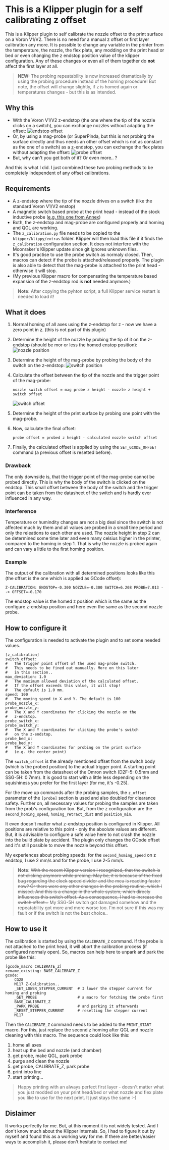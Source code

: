 # This is a Klipper plugin for a self calibrating z offset

This is a Klipper plugin to self calibrate the nozzle offset to the print surface on a
Voron V1/V2. There is no need for a manual z offset or first layer calibration any more.
It is possible to change any variable in the printer from the temperature, the nozzle,
the flex plate, any modding on the print head or bed or even changing the z endstop
position value of the klipper configuration. Any of these changes or even all of them
together do **not** affect the first layer at all.

> **NEW:** The probing repeatability is now increased dramatically by using the probing
> procedure instead of the homing procedure! But note, the offset will change slightly,
> if z is homed again or temperatures changes - but this is as intended.

## Why this

- With the Voron V1/V2 z-endstop (the one where the tip of the nozzle clicks on a switch),
  you can exchange nozzles without adapting the offset:
  ![endstop offset](pictures/endstop-offset.png)
- Or, by using a mag-probe (or SuperPinda, but this is not probing the surface directly
  and thus needs an other offset which is not as constant as the one of a switch)
  as a z-endstop, you can exchange the flex plates without adapting the offset:
  ![probe offset](pictures/probe-offset.png)
- But, why can't you get both of it? Or even more.. ?

And this is what I did. I just combined these two probing methods to be completely
independent of any offset calibrations.

## Requirements

- A z-endstop where the tip of the nozzle drives on a switch (like the standard
  Voron V1/V2 enstop)
- A magnetic switch based probe at the print head - instead of the stock inductive probe
  ([e.g. this one from Annex](https://github.com/Annex-Engineering/Annex-Engineering_Other_Printer_Mods/tree/master/VORON_Printers/VORON_V2dot4/Afterburner%2BMagnetic_Probe_X_Carriage_Dual_MGN9))
- Both, the z-endstop and mag-probe are configured properly and homing and QGL are working.
- The `z_calibration.py` file needs to be copied to the `klipper/klippy/extras` folder.
  Klipper will then load this file if it finds the `z_calibration` configuration section.
  It does not interfere with the Moonraker's Klipper update since git ignores unknown
  files.
- It's good practise to use the probe switch as normaly closed. Then, macros can detect
  if the probe is attached/released properly. The plugin is also able to detect that
  the mag-probe is attached to the print head - otherwise it will stop.
- (My previous Klipper macro for compensating the temperature based expansion of the
  z-endstop rod is **not** needed anymore.)

> **Note:** After copying the pyhton script, a full Klipper service restart is needed to
> load it!

## What it does

1. Normal homing of all axes using the z-endstop for z - now we have a zero point in z.
   (this is not part of this plugin)
2. Determine the height of the nozzle by probing the tip of it on the z-endstop
   (should be mor or less the homed enstop position):
   ![nozzle position](pictures/nozzle-position.png)
3. Determine the height of the mag-probe by probing the body of the switch on the
   z-endstop:
   ![switch position](pictures/switch-position.png)
4. Calculate the offset between the tip of the nozzle and the trigger point of the
   mag-probe:

   `nozzle switch offset = mag probe z height - nozzle z height + switch offset`

   ![switch offset](pictures/switch-offset.png)
5. Determine the height of the print surface by probing one point with the mag-probe.
6. Now, calculate the final offset:

   `probe offset = probed z height - calculated nozzle switch offset`

7. Finally, the calculated offset is applied by using the `SET_GCODE_OFFSET` command
   (a previous offset is resetted before).

### Drawback

The only downside is, that the trigger point of the mag-probe cannot be probed directly.
This is why the body of the switch is clicked on the endstop. This small offset between the
body of the switch and the trigger point can be taken from the datasheet of the switch and
is hardly ever influenced in any way.

### Interference

Temperature or humindity changes are not a big deal since the switch is not affected much
by them and all values are probed in a small time period and only the releations to each
other are used. The nozzle height in step 2 can be determined some time later and even
many celsius higher in the printer, compared to the homing in step 1. That is why the
nozzle is probed again and can vary a little to the first homing position.

### Example

The output of the calibration with all determined positions looks like this
(the offset is the one which is applied as GCode offset):

```
Z-CALIBRATION: ENDSTOP=-0.300 NOZZLE=-0.300 SWITCH=6.208 PROBE=7.013 --> OFFSET=-0.170
```

The endstop value is the homed z position which is the same as the configure
z-endstop position and here even the same as the second nozzle probe.

## How to configure it

The configuration is needed to activate the plugin and to set some needed values.

```
[z_calibration]
switch_offset:
#   The trigger point offset of the used mag-probe switch.
#   This needs to be fined out manually. More on this later
#   in this section..
max_deviation: 1.0
#   The maximum allowed deviation of the calculated offset.
#   If the offset exceeds this value, it will stop!
#   The default is 1.0 mm.
speed: 100
#   The moving speed in X and Y. The default is 100
probe_nozzle_x:
probe_nozzle_y:
#   The X and Y coordinates for clicking the nozzle on the
#   z-endstop.
probe_switch_x:
probe_switch_y:
#   The X and Y coordinates for clicking the probe's switch
#   on the z-endstop.
probe_bed_x:
probe_bed_y:
#   The X and Y coordinates for probing on the print surface
#   (e.g. the center point)
```

The `switch_offset` is the already mentioned offset from the switch body (which is the
probed position) to the actual trigger point. A starting point can be taken from the
datasheet of the Omron switch (D2F-5: 0.5mm and SSG-5H: 0.7mm). It is good to start with
a little less depending on the squishiness you prefer for the first layer (for me, it's -0.25).

For the move up commands after the probing samples, the `z_offset` parameter of the `[probe]`
section is used and also doubled for clearance safety. Further on, all necessary values for
probing the samples are taken from the prob's configuration too. But, from the z configuration
are the `second_homing_speed`, `homing_retract_dist` and `position_min`.

It even doesn't matter what z-endstop position is configured in Klipper. All positions are
relative to this point - only the absolute values are different. But, it is advisable to
configure a safe value here to not crash the nozzle into the build plate by accident. The
plugin only changes the GCode offset and it's still possible to move the nozzle beyond this
offset.

My experiences about probing speeds: for the `second_homing_speed` on z endstop, I use
2 mm/s and for the probe, I use 2-5 mm/s.

> **Note:** ~~With the recent Klipper version I recognized, that the switch is not clicking
> anymore while probing. May be, it is because of the fixed bug regarding the clock speed
> divider and the mcu is reacting faster now? Or there were any other changes in the
> probing routine, which I missed. And this is a change in the whole system, which direcly
> influences this switch offset. As a consequence, I had to increase the switch offset...~~
> My SSG-5H switch got damaged somehow and the repeatability got more and more worse too.
> I'm not sure if this was my fault or if the switch is not the best choice..

## How to use it

The calibration is started by using the `CALIBRATE_Z` command. If the probe is not attached
to the print head, it will abort the calibration process (if configured normaly open). So,
macros can help here to unpark and park the probe like this:

```
[gcode_macro CALIBRATE_Z]
rename_existing: BASE_CALIBRATE_Z
gcode:
    CG28
    M117 Z-Calibration..
    _SET_LOWER_STEPPER_CURRENT  # I lower the stepper current for homing and probing 
    _GET_PROBE                  # a macro for fetching the probe first
    BASE_CALIBRATE_Z
    _PARK_PROBE                 # and parking it afterwards
    _RESET_STEPPER_CURRENT      # resetting the stepper current
    M117
```

Then the `CALIBRATE_Z` command needs to be added to the `PRINT_START` macro. For this,
just replace the second z homing after QGL and nozzle cleaning with this macro. The
sequence could look like this:

1. home all axes
2. heat up the bed and nozzle (and chamber)
3. get probe, make QGL, park probe
4. purge and clean the nozzle
5. get probe, CALIBRATE_Z, park probe
6. print intro line
7. start printing...

> Happy printing with an always perfect first layer - doesn't matter what you just
> modded on your print head/bed or what nozzle and flex plate you like to use for the next
> print. It just stays the same :-)

## Dislaimer

It works perfectly for me. But, at this moment it is not widely tested. And I don't know
much about the Klipper internals. So, I had to figure it out by myself and found this as a
working way for me. If there are better/easier ways to accomplish it, please don't
hesitate to contact me!
